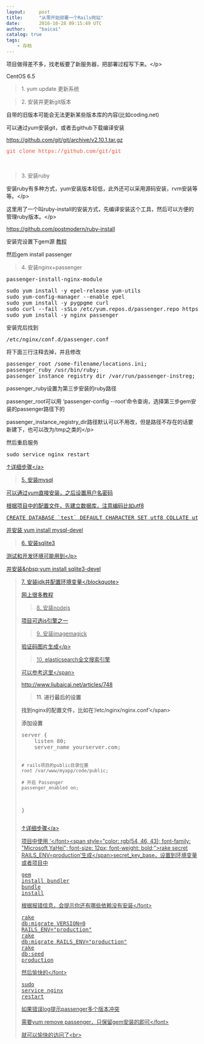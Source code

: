 ```yaml
---
layout:     post
title:      "从零开始部署一个Rails网站"
date:       2016-10-28 09:15:49 UTC
author:     "baicai"
catalog: true
tags:
    - 存档
---
```


<p></p><p>项目做得差不多，找老板要了新服务器，把部署过程写下来。&lt;/p><p>CentOS 6.5</p><blockquote><p>1. yum update 更新系统</p></blockquote><blockquote>2. 安装并更新git版本</blockquote><p>自带的旧版本可能会无法更新某些版本库的内容(比如coding.net)</p><p>可以通过yum安装git，或者去github下载编译安装</p><p><a href="https://github.com/git/git/archive/v2.10.1.tar.gz">https://github.com/git/git/archive/v2.10.1.tar.gz</a><br></p><p><span style="color: rgb(241, 78, 50); font-family: Courier, monospace;">git clone https://github.com/git/git</span><br></p><br><blockquote>3. 安装ruby</blockquote><p>安装ruby有多种方式，yum安装版本较低，此外还可以采用源码安装，rvm安装等等。&lt;/p><p>这里用了一个叫ruby-install的安装方式，先编译安装这个工具，然后可以方便的管理ruby版本。&lt;/p><p><a href="https://github.com/postmodern/ruby-install">https://github.com/postmodern/ruby-install</a></p><p>安装完设置下gem源 <a href="http://www.liubaicai.net/articles/489" target="_blank">教程</a></p><p>然后gem install passenger<br></p><blockquote> 4. 安装nginx+passenger</blockquote><pre>passenger-install-nginx-module<br></pre><pre>sudo yum install -y epel-release yum-utils
sudo yum-config-manager --enable epel
sudo yum install -y pygpgme curl
sudo curl --fail -sSLo /etc/yum.repos.d/passenger.repo https://oss-binaries.phusionpassenger.com/yum/definitions/el-passenger.repo
sudo yum install -y nginx passenger</pre><p>安装完后找到&nbsp;</p><pre>/etc/nginx/conf.d/passenger.conf<br></pre><p>将下面三行注释去掉，并且修改</p><pre>passenger_root /some-filename/locations.ini;
passenger_ruby /usr/bin/ruby;
passenger_instance_registry_dir /var/run/passenger-instreg;<br></pre><p>passenger_ruby设置为第三步安装的ruby路径</p><p>passenger_root可以用 ‘passenger-config --root’命令查询，选择第三步gem安装的passenger路径下的</p><p>passenger_instance_registry_dir路径默认可以不用改，但是路径不存在的话要新建下，也可以改为/tmp之类的&lt;/p><p>然后重启服务</p><pre>sudo service nginx restart<br></pre><p><a href="https://www.phusionpassenger.com/library/install/nginx/install/oss/el6/" target="_blank">↑详细步骤&lt;/a><br></p><blockquote>5. 安装mysql</blockquote><p>可以通过yum直接安装，之后设置用户名密码</p><p>根据项目中的配置文件，先建立数据库，注意编码比如utf8</p><pre>CREATE DATABASE `test` DEFAULT CHARACTER SET utf8 COLLATE utf8_general_ci<br></pre><p>并安装 yum install mysql-devel</p><blockquote>6. 安装sqlite3</blockquote><p>测试和开发环境可能用到&lt;/p><p>并安装&amp;nbsp;yum install&nbsp;sqlite3-devel<br></p><blockquote>7. 安装jdk并配置环境变量&lt;/blockquote><p>网上很多教程</p><blockquote>8. 安装nodejs</blockquote><p>项目可选js引擎之一</p><blockquote>9. 安装imagemagick</blockquote><p>验证码图片生成&lt;/p><blockquote>10.&nbsp;<span style="color: rgb(51, 51, 51);">elasticsearch全文搜索引擎</span></blockquote><p><span style="color: rgb(51, 51, 51);">可以参考这里&lt;/span></p><p><a href="http://www.liubaicai.net/articles/748" target="_blank">http://www.liubaicai.net/articles/748</a><font color="#333333"></font></p><blockquote><font color="#333333">11. 进行最后的设置</font></blockquote><p><font color="#333333">找到nginx的配置文件，比如在‘/etc/nginx/nginx.conf</font><span style="color: rgb(51, 51, 51);">’&lt;/span></p><p><font color="#333333">添加设置</font></p><pre>server {
    listen 80;
    server_name yourserver.com;

    # rails项目的public目录位置
    root /var/www/myapp/code/public;

    # 开启 Passenger
    passenger_enabled on;
}<br></pre><p><a href="https://www.phusionpassenger.com/library/walkthroughs/deploy/ruby/ownserver/nginx/oss/el6/deploy_app.html" target="_blank">↑详细步骤&lt;/a><font color="#333333"><br></font></p><p><font color="#333333">项目中使用 ‘&lt;/font><span style="color: rgb(54, 46, 43); font-family: "Microsoft YaHei"; font-size: 12px; font-weight: bold;">rake secret RAILS_ENV=production</span><span style="color: rgb(51, 51, 51);">’生成&lt;/span><font color="#333333">secret_key_base，设置到环境变量或者项目中</font></p><pre><font color="#333333">gem install bundler<br></font><font color="#333333">bundle install</font></pre><p><font color="#333333">根据报错信息，会提示你还有哪些依赖没有安装&lt;/font></p><pre><font color="#333333">rake db:migrate VERSION=0 RAILS_ENV="production"<br></font><font color="#333333">rake db:migrate</font><span style="color: rgb(51, 51, 51);">&nbsp;</span><span style="color: rgb(51, 51, 51);">RAILS_ENV="production"<br></span><font color="#333333">rake db:seed production</font></pre><p><font color="#333333">然后愉快的&lt;/font></p><pre><font color="#333333">sudo service nginx restart</font></pre><p><font color="#333333">如果错误log提示passenger多个版本冲突</font></p><p><font color="#333333">需要yum remove passenger，只保留gem安装的即可&lt;/font></p><p><font color="#333333">就可以愉快的访问了&lt;br></font><br></p><p></p>